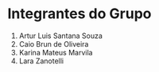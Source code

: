 ﻿# Integrantes do Grupo
1. Artur Luis Santana Souza
2. Caio Brun de Oliveira
3. Karina Mateus Marvila
4. Lara Zanotelli

